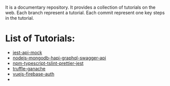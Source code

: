 It is a documentary repository.
It provides a collection of tutorials on the web.
Each branch represent a tutorial.
Each commit represent one key steps in the tutorial.

# List of Tutorials:
* [jest-api-mock](../../tree/jest-api-mock)
* [nodejs-mongodb-hapi-graphql-swagger-api](../../tree/nodejs-mongodb-hapi-graphql-swagger-api)
* [npm-typescript-tslint-prettier-jest](../../tree/npm-typescript-tslint-prettier-jest)
* [truffle-ganache](../../tree/truffle-ganache)
* [vuejs-firebase-auth](../../tree/vuejs-firebase-auth)
* [](../../tree/)
